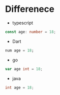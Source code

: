 # Differenece

- typescript
```ts
const age: number = 18;
```

- Dart
```dart
num age = 18;
```

- go
```go
var age int = 18;
```

- java
```java
int age = 18;
```